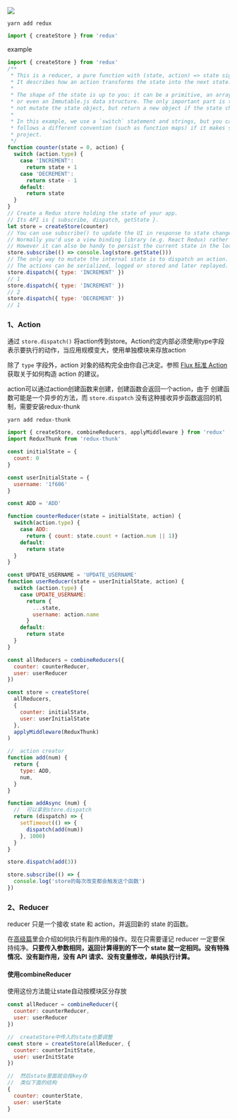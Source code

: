 ![](D:\GoogleDrive\images\2020-02-27-17-02-22-image.png)

```shell
yarn add redux
```

```js
import { createStore } from 'redux'
```

example

```js
import { createStore } from 'redux'
/**
 * This is a reducer, a pure function with (state, action) => state signature.
 * It describes how an action transforms the state into the next state.
 *
 * The shape of the state is up to you: it can be a primitive, an array, an object,
 * or even an Immutable.js data structure. The only important part is that you should
 * not mutate the state object, but return a new object if the state changes.
 *
 * In this example, we use a `switch` statement and strings, but you can use a helper that
 * follows a different convention (such as function maps) if it makes sense for your
 * project.
 */
function counter(state = 0, action) {
  switch (action.type) {
    case 'INCREMENT':
      return state + 1
    case 'DECREMENT':
      return state - 1
    default:
      return state
  }
}
// Create a Redux store holding the state of your app.
// Its API is { subscribe, dispatch, getState }.
let store = createStore(counter)
// You can use subscribe() to update the UI in response to state changes.
// Normally you'd use a view binding library (e.g. React Redux) rather than subscribe() directly.
// However it can also be handy to persist the current state in the localStorage.
store.subscribe(() => console.log(store.getState()))
// The only way to mutate the internal state is to dispatch an action.
// The actions can be serialized, logged or stored and later replayed.
store.dispatch({ type: 'INCREMENT' })
// 1
store.dispatch({ type: 'INCREMENT' })
// 2
store.dispatch({ type: 'DECREMENT' })
// 1
```



### 1、Action

通过 `store.dispatch()` 将action传到store。Action约定内部必须使用type字段表示要执行的动作，当应用规模变大，使用单独模块来存放action

除了 `type` 字段外，action 对象的结构完全由你自己决定。参照 [Flux 标准 Action](https://github.com/acdlite/flux-standard-action) 获取关于如何构造 action 的建议。



action可以通过action创建函数来创建，创建函数会返回一个action，由于 创建函数可能是一个异步的方法，而 `store.dispatch` 没有这种接收异步函数返回的机制，需要安装redux-thunk



```shell
yarn add redux-thunk
```



```js
import { createStore, combineReducers, applyMiddleware } from 'redux'
import ReduxThunk from 'redux-thunk'

const initialState = {
  count: 0
}

const userInitialState = {
  username: '1f606'
}

const ADD = 'ADD'

function counterReducer(state = initialState, action) {
  switch(action.type) {
    case ADD: 
      return { count: state.count + (action.num || 1)}
    default:
      return state  
  }
}

const UPDATE_USERNAME = 'UPDATE_USERNAME'
function userReducer(state = userInitialState, action) {
  switch (action.type) {
    case UPDATE_USERNAME:
      return {
        ...state,
        username: action.name
      }
    default:
      return state  
  }
}

const allReducers = combineReducers({
  counter: counterReducer,
  user: userReducer
})

const store = createStore(
  allReducers, 
  {
    counter: initialState,
    user: userInitialState
  },
  applyMiddleware(ReduxThunk) 
)

//  action creator
function add(num) {
  return {
    type: ADD,
    num,
  }
}

function addAsync (num) {
  //  可以拿到store.dispatch
  return (dispatch) => {
    setTimeout(() => {
      dispatch(add(num))
    }, 1000)
  }
}

store.dispatch(add(3))

store.subscribe(() => {
  console.log('store的每次改变都会触发这个函数')
})
```







### 2、Reducer

reducer 只是一个接收 state 和 action，并返回新的 state 的函数。

在[高级篇](https://cn.redux.js.org/docs/advanced/)里会介绍如何执行有副作用的操作。现在只需要谨记 reducer 一定要保持纯净。**只要传入参数相同，返回计算得到的下一个 state 就一定相同。没有特殊情况、没有副作用，没有 API 请求、没有变量修改，单纯执行计算。**



#### 使用combineReducer

使用这份方法能让state自动按模块区分存放

```js
const allReducer = combineReducer({
  counter: counterReducer,
  user: userReducer
})

//  createStore中传入的state也要调整
const store = createStore(allReducer, {
  counter: counterInitState,
  user: userInitState
})

//  然后state里面就会按key存
//  类似下面的结构
{
  counter: counterState,
  user: userState
}
```


